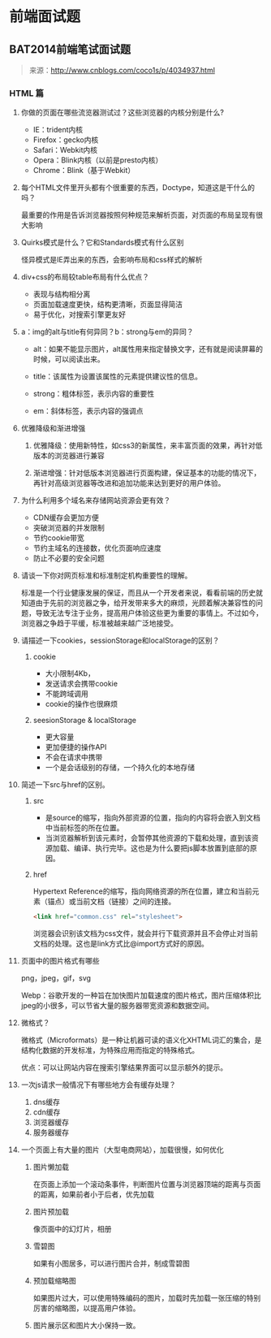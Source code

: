 # 前端面试题

## BAT2014前端笔试面试题

> 来源：http://www.cnblogs.com/coco1s/p/4034937.html

### HTML 篇

1. 你做的页面在哪些流览器测试过？这些浏览器的内核分别是什么?

    * IE：trident内核
    * Firefox：gecko内核
    * Safari：Webkit内核
    * Opera：Blink内核（以前是presto内核）
    * Chrome：Blink（基于Webkit）

2. 每个HTML文件里开头都有个很重要的东西，Doctype，知道这是干什么的吗？

    最重要的作用是告诉浏览器按照何种规范来解析页面，对页面的布局呈现有很大影响

3. Quirks模式是什么？它和Standards模式有什么区别

    怪异模式是IE弄出来的东西，会影响布局和css样式的解析

4. div+css的布局较table布局有什么优点？

    * 表现与结构相分离
    * 页面加载速度更快，结构更清晰，页面显得简洁
    * 易于优化，对搜索引擎更友好

5. a：img的alt与title有何异同？b：strong与em的异同？

    * alt：如果不能显示图片，alt属性用来指定替换文字，还有就是阅读屏幕的时候，可以阅读出来。
    * title：该属性为设置该属性的元素提供建议性的信息。

    * strong：粗体标签，表示内容的重要性
    * em：斜体标签，表示内容的强调点

6. 优雅降级和渐进增强

    1. 优雅降级：使用新特性，如css3的新属性，来丰富页面的效果，再针对低版本的浏览器进行兼容

    2. 渐进增强：针对低版本浏览器进行页面构建，保证基本的功能的情况下，再针对高级浏览器等改进和追加功能来达到更好的用户体验。

7. 为什么利用多个域名来存储网站资源会更有效？

    * CDN缓存会更加方便
    * 突破浏览器的并发限制
    * 节约cookie带宽
    * 节约主域名的连接数，优化页面响应速度
    * 防止不必要的安全问题

8. 请谈一下你对网页标准和标准制定机构重要性的理解。

    标准是一个行业健康发展的保证，而且从一个开发者来说，看看前端的历史就知道由于先前的浏览器之争，给开发带来多大的麻烦，光顾着解决兼容性的问题，导致无法专注于业务，提高用户体验这些更为重要的事情上。不过如今，浏览器之争趋于平缓，标准被越来越广泛地接受。

9. 请描述一下cookies，sessionStorage和localStorage的区别？

    1. cookie

        * 大小限制4Kb，
        * 发送请求会携带cookie
        * 不能跨域调用
        * cookie的操作也很麻烦

    2. seesionStorage & localStorage

        * 更大容量
        * 更加便捷的操作API
        * 不会在请求中携带
        * 一个是会话级别的存储，一个持久化的本地存储

10. 简述一下src与href的区别。

    1. src

        * 是source的缩写，指向外部资源的位置，指向的内容将会嵌入到文档中当前标签的所在位置。
        * 当浏览器解析到该元素时，会暂停其他资源的下载和处理，直到该资源加载、编译、执行完毕。这也是为什么要把js脚本放置到底部的原因。

    2. href

        Hypertext Reference的缩写，指向网络资源的所在位置，建立和当前元素（锚点）或当前文档（链接）之间的连接。

        ```html
        <link href="common.css" rel="stylesheet">
        ```

        浏览器会识别该文档为css文件，就会并行下载资源并且不会停止对当前文档的处理。这也是link方式比@import方式好的原因。

11. 页面中的图片格式有哪些

    png，jpeg，gif，svg

    Webp：谷歌开发的一种旨在加快图片加载速度的图片格式，图片压缩体积比jpeg的小很多，可以节省大量的服务器带宽资源和数据空间。

12. 微格式？

    微格式（Microformats）是一种让机器可读的语义化XHTML词汇的集合，是结构化数据的开发标准，为特殊应用而指定的特殊格式。

    优点：可以让网站内容在搜索引擎结果界面可以显示额外的提示。

13. 一次js请求一般情况下有哪些地方会有缓存处理？

    1. dns缓存
    2. cdn缓存
    3. 浏览器缓存
    4. 服务器缓存

14. 一个页面上有大量的图片（大型电商网站），加载很慢，如何优化

    1. 图片懒加载

        在页面上添加一个滚动条事件，判断图片位置与浏览器顶端的距离与页面的距离，如果前者小于后者，优先加载

    2. 图片预加载

        像页面中的幻灯片，相册

    3. 雪碧图

        如果有小图居多，可以进行图片合并，制成雪碧图

    4. 预加载缩略图

        如果图片过大，可以使用特殊编码的图片，加载时先加载一张压缩的特别厉害的缩略图，以提高用户体验。

    5. 图片展示区和图片大小保持一致。




